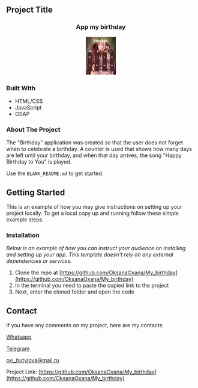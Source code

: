 <!-- PROJECT LOGO -->

## Project Title

 <h3 align="center">App my birthday</h3>
<div align="center">
  <a href="https://github.com/OksanaOxana/My_birthday/blob/main/photo_project.jpg">
    <img src="https://github.com/OksanaOxana/My_birthday/blob/main/photo_project.jpg" alt="Logo" width="80" height="100">
  </a>
</div> 

### Built With

* HTML/CSS
* JavaScript
* GSAP

<!-- ABOUT THE PROJECT -->

### About The Project

The "Birthday" application was created so that the user does not forget when to celebrate a birthday. 
A counter is used that shows how many days are left until your birthday, and when that day arrives, the song "Happy Birthday to You" is played.

Use the `BLANK_README.md` to get started.

<!-- GETTING STARTED -->
## Getting Started

This is an example of how you may give instructions on setting up your project locally.
To get a local copy up and running follow these simple example steps.


### Installation

_Below is an example of how you can instruct your audience on installing and setting up your app. This template doesn't rely on any external dependencies or services._

1. Clone the repo at [https://github.com/OksanaOxana/My_birthday](https://github.com/OksanaOxana/My_birthday)
2. In the terminal you need to paste the copied link to the project
3. Next, enter the cloned folder and open the code


<!-- CONTACT -->
## Contact


If you have any comments on my project, here are my contacts:

[Whatsapp](https://wa.me/+375299779119)

[Telegram](https://t.me/OxanaAksana)

[oxi_butylova@mail.ru](https://oxi_butylova@mail.ru)

Project Link: [https://github.com/OksanaOxana/My_birthday](https://github.com/OksanaOxana/My_birthday)
